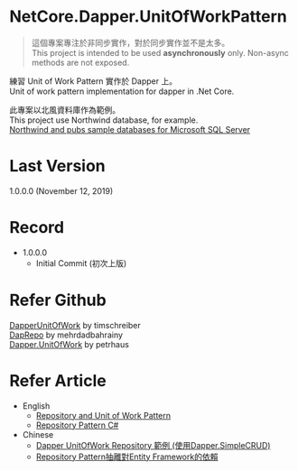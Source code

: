 # NetCore.Dapper.UnitOfWorkPattern
> 這個專案專注於非同步實作，對於同步實作並不是太多。  
> This project is intended to be used **asynchronously** only. Non-async methods are not exposed.  

練習 Unit of Work Pattern 實作於 Dapper 上。  
Unit of work pattern implementation for dapper in .Net Core.  

此專案以北風資料庫作為範例。  
This project use Northwind database, for example.  
[Northwind and pubs sample databases for Microsoft SQL Server](https://github.com/microsoft/sql-server-samples/tree/master/samples/databases/northwind-pubs)
# Last Version
1.0.0.0 (November 12, 2019)
# Record
* 1.0.0.0
  * Initial Commit (初次上版)
# Refer Github
[DapperUnitOfWork](https://github.com/timschreiber/DapperUnitOfWork) by timschreiber  
[DapRepo](https://github.com/mehrdadbahrainy/DapRepo) by mehrdadbahrainy  
[Dapper.UnitOfWork](https://github.com/outmatic/Dapper.UnitOfWork) by petrhaus  
# Refer Article
* English
  * [Repository and Unit of Work Pattern](https://www.programmingwithwolfgang.com/repository-and-unit-of-work-pattern/)  
  * [Repository Pattern C#](https://kudchikarsk.com/repository-pattern-csharp/)  
* Chinese
  * [Dapper UnitOfWork Repository 範例 (使用Dapper.SimpleCRUD)](http://gn870988-blog.logdown.com/posts/7816198-example-of-c-dapper-unitofwork-repository-using-dappersimplecrud)
  * [Repository Pattern抽離對Entity Framework的依賴](https://ithelp.ithome.com.tw/articles/10157484)  
